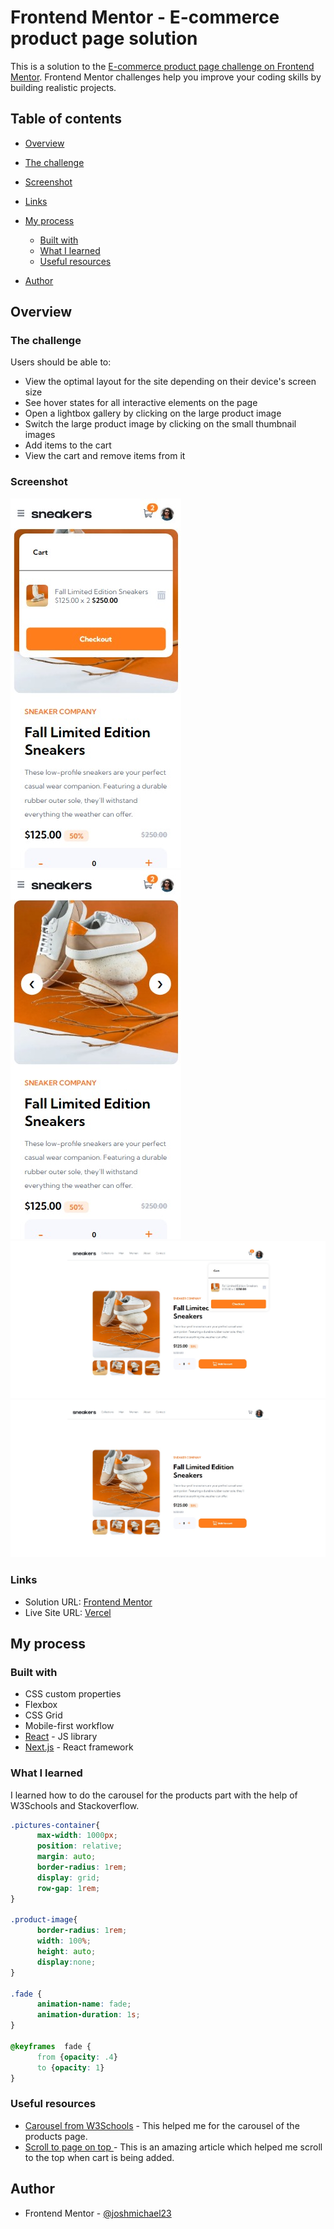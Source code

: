 
# Frontend Mentor - E-commerce product page solution

  

This is a solution to the [E-commerce product page challenge on Frontend Mentor](https://www.frontendmentor.io/challenges/ecommerce-product-page-UPsZ9MJp6). Frontend Mentor challenges help you improve your coding skills by building realistic projects.

  

## Table of contents

  

- [Overview](#overview)

- [The challenge](#the-challenge)
- [Screenshot](#screenshot)
- [Links](#links)
- [My process](#my-process)
	- [Built with](#built-with)
	- [What I learned](#what-i-learned)
	- [Useful resources](#useful-resources)
- [Author](#author)

## Overview

  

### The challenge

  

Users should be able to:

- View the optimal layout for the site depending on their device's screen size
- See hover states for all interactive elements on the page
- Open a lightbox gallery by clicking on the large product image
- Switch the large product image by clicking on the small thumbnail images
- Add items to the cart
- View the cart and remove items from it

### Screenshot
![](./screenshots/mobile%20active.png)
![](./screenshots/mobile%20preview.png)
![](./screenshots/desktop%20active.png)
![](./screenshots/desktop%20preview.png)


### Links

- Solution URL: [Frontend Mentor](https://your-solution-url.com)
- Live Site URL: [Vercel](https://your-live-site-url.com)

  

## My process
### Built with
- CSS custom properties
- Flexbox
- CSS Grid
- Mobile-first workflow
- [React](https://reactjs.org/) - JS library
- [Next.js](https://nextjs.org/) - React framework

### What I learned
I learned how to do the carousel for the products part with the help of W3Schools and Stackoverflow.
  
  ```css
.pictures-container{
		max-width: 1000px;
		position: relative;
		margin: auto;
		border-radius: 1rem;
		display: grid;
		row-gap: 1rem;
}

.product-image{
		border-radius: 1rem;
		width: 100%;
		height: auto;
		display:none;
}

.fade {
		animation-name: fade;
		animation-duration: 1s;
}

@keyframes  fade {	
		from {opacity: .4}
		to {opacity: 1}
}
```
  

### Useful resources

  

- [Carousel from W3Schools](https://www.w3schools.com/howto/howto_js_slideshow.asp) - This helped me for the carousel of the products page.
- [Scroll to page on top ](https://bobbyhadz.com/blog/react-scroll-to-top#:~:text=What%20is%20this%3F-,If%20you%20need%20to%20scroll%20to%20the%20top%20of%20the,handling%20scroll%20events%20in%20React%3F) - This is an amazing article which helped me scroll to the top when cart is being added.
  

## Author
- Frontend Mentor - [@joshmichael23](https://www.frontendmentor.io/profile/joshmichael23)
